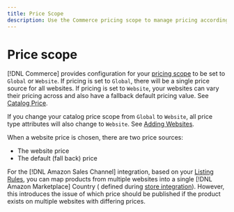 ```yaml
---
title: Price Scope
description: Use the Commerce pricing scope to manage pricing according to multiple websites or globally.
---
```


# Price scope

[!DNL Commerce] provides configuration for your [pricing scope](https://docs.magento.com/user-guide/configuration/catalog/catalog.md#price) to be set to `Global` or `Website`. If pricing is set to `Global`, there will be a single price source for all websites. If pricing is set to `Website`, your websites can vary their pricing across and also have a fallback default pricing value. See [Catalog Price](https://docs.magento.com/user-guide/configuration/catalog/catalog.md#price).

If you change your catalog price scope from `Global` to `Website`, all price type attributes will also change to `Website`. See [Adding Websites](https://docs.magento.com/user-guide/stores/stores-all-create-website.html).

When a website price is chosen, there are two price sources:

- The website price
- The default (fall back) price

For the [!DNL Amazon Sales Channel] integration, based on your [Listing Rules](./listing-rules.md), you can map products from multiple websites into a single [!DNL Amazon Marketplace] Country ( defined during [store integration](./store-integration.md)). However, this introduces the issue of which price should be published if the product exists on multiple websites with differing prices.
